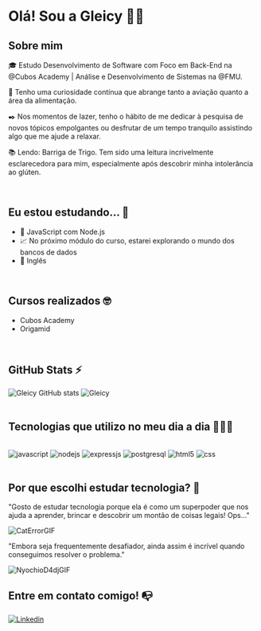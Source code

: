 # Olá! Sou a Gleicy 👋🏻


## Sobre mim
🎓 Estudo Desenvolvimento de Software com Foco em Back-End na @Cubos Academy | Análise e Desenvolvimento de Sistemas na @FMU.

🔎 Tenho uma curiosidade contínua que abrange tanto a aviação quanto a área da alimentação.

✒️ Nos momentos de lazer, tenho o hábito de me dedicar à pesquisa de novos tópicos empolgantes ou desfrutar de um tempo tranquilo assistindo algo que me ajude a relaxar.

📚 Lendo: Barriga de Trigo. Tem sido uma leitura incrivelmente esclarecedora para mim, especialmente após descobrir minha intolerância ao glúten.

<br/>

## Eu estou estudando... 🧩

- 🔭  JavaScript com Node.js
- 📈  No próximo módulo do curso, estarei explorando o mundo dos bancos de dados
- 📖 Inglês
<br/>


## Cursos realizados 🤓
- Cubos Academy
- Origamid
<br/>



## GitHub Stats ⚡
![Gleicy GitHub stats](https://github-readme-stats.vercel.app/api?username=gleicys&show_icons=true&theme=radical)
![Gleicy ](https://github-readme-stats.vercel.app/api/top-langs/?username=gleicys&theme=radical)
<br/>
<br/>


## Tecnologias que utilizo no meu dia a dia 👩🏻‍💻

<div style= "display:inline-block"><br/>
  <img alt="javascript" src="https://img.shields.io/badge/JavaScript-F7DF1E?style=for-the-badge&logo=javascript&logoColor=black"/>
   <img  alt="nodejs" src="https://img.shields.io/badge/Node.js-43853D?style=for-the-badge&logo=node.js&logoColor=white"/>
   <img  alt="expressjs" src="https://img.shields.io/badge/Express.js-404D59?style=for-the-badge"/>
  <img  alt="postgresql" src="https://img.shields.io/badge/PostgreSQL-316192?style=for-the-badge&logo=postgresql&logoColor=white"/>
  <img  alt="html5" src="https://img.shields.io/badge/HTML5-E34F26?style=for-the-badge&logo=html5&logoColor=white"/>
   <img  alt="css" src="https://img.shields.io/badge/CSS3-1572B6?style=for-the-badge&logo=css3&logoColor=white"/>
</div>
<br/>
<br/>


## Por que escolhi estudar tecnologia? 🤔

"Gosto de estudar tecnologia porque ela é como um superpoder que nos ajuda a aprender, brincar e descobrir um montão de coisas legais! Ops..."

![CatErrorGIF](https://github.com/GleicyS/GleicyS/assets/69402359/1739e85c-8807-4763-a6fb-3ed05501de1e)

"Embora seja frequentemente desafiador, ainda assim é incrível quando conseguimos resolver o problema." 

![NyochioD4djGIF](https://github.com/GleicyS/GleicyS/assets/69402359/65d101fd-676d-491c-a389-da77880fc6b3)


## Entre em contato comigo! 📭
[![Linkedin](https://img.shields.io/badge/LinkedIn-0077B5?style=for-the-badge&logo=linkedin&logoColor=white)](https://www.linkedin.com/in/gleicy-silva-6393541b9/)
